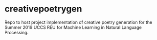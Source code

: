 # creativepoetrygen
Repo to host project implementation of creative poetry generation for the Summer 2019 UCCS REU for Machine Learning in Natural Language Processing.
